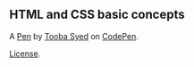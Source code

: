 HTML and CSS basic concepts
---------------------------


A [Pen](https://codepen.io/tooba-syed/pen/JjQygwK) by [Tooba Syed](https://codepen.io/tooba-syed) on [CodePen](https://codepen.io).

[License](https://codepen.io/license/pen/JjQygwK).